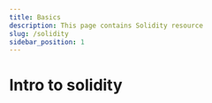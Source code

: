 ```yaml
---
title: Basics
description: This page contains Solidity resource
slug: /solidity
sidebar_position: 1
---
```


# Intro to solidity
